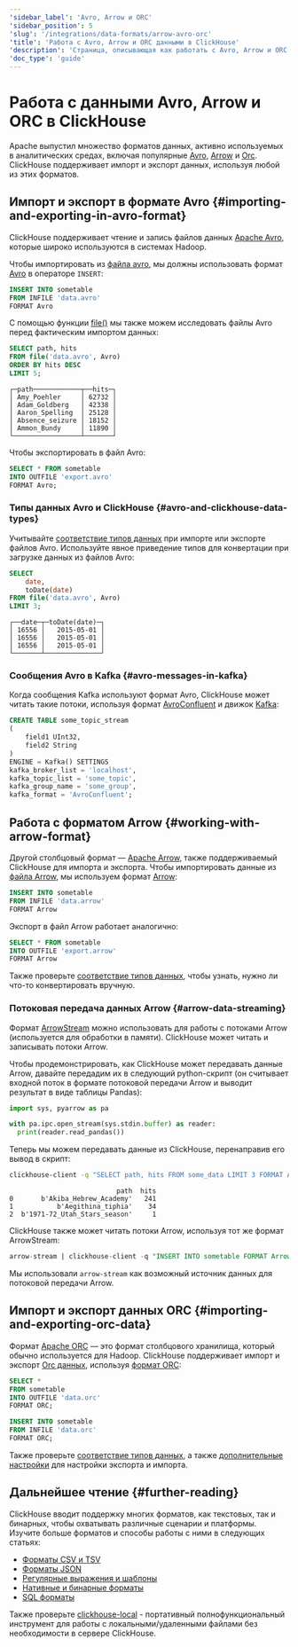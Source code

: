 ```yaml
---
'sidebar_label': 'Avro, Arrow и ORC'
'sidebar_position': 5
'slug': '/integrations/data-formats/arrow-avro-orc'
'title': 'Работа с Avro, Arrow и ORC данными в ClickHouse'
'description': 'Страница, описывающая как работать с Avro, Arrow и ORC данными в ClickHouse'
'doc_type': 'guide'
---
```



# Работа с данными Avro, Arrow и ORC в ClickHouse

Apache выпустил множество форматов данных, активно используемых в аналитических средах, включая популярные [Avro](https://avro.apache.org/), [Arrow](https://arrow.apache.org/) и [Orc](https://orc.apache.org/). ClickHouse поддерживает импорт и экспорт данных, используя любой из этих форматов.

## Импорт и экспорт в формате Avro {#importing-and-exporting-in-avro-format}

ClickHouse поддерживает чтение и запись файлов данных [Apache Avro](https://avro.apache.org/), которые широко используются в системах Hadoop.

Чтобы импортировать из [файла avro](assets/data.avro), мы должны использовать формат [Avro](/interfaces/formats.md/#data-format-avro) в операторе `INSERT`:

```sql
INSERT INTO sometable
FROM INFILE 'data.avro'
FORMAT Avro
```

С помощью функции [file()](/sql-reference/functions/files.md/#file) мы также можем исследовать файлы Avro перед фактическим импортом данных:

```sql
SELECT path, hits
FROM file('data.avro', Avro)
ORDER BY hits DESC
LIMIT 5;
```
```response
┌─path────────────┬──hits─┐
│ Amy_Poehler     │ 62732 │
│ Adam_Goldberg   │ 42338 │
│ Aaron_Spelling  │ 25128 │
│ Absence_seizure │ 18152 │
│ Ammon_Bundy     │ 11890 │
└─────────────────┴───────┘
```

Чтобы экспортировать в файл Avro:

```sql
SELECT * FROM sometable
INTO OUTFILE 'export.avro'
FORMAT Avro;
```

### Типы данных Avro и ClickHouse {#avro-and-clickhouse-data-types}

Учитывайте [соответствие типов данных](/interfaces/formats/Avro#data-type-mapping) при импорте или экспорте файлов Avro. Используйте явное приведение типов для конвертации при загрузке данных из файлов Avro:

```sql
SELECT
    date,
    toDate(date)
FROM file('data.avro', Avro)
LIMIT 3;
```
```response
┌──date─┬─toDate(date)─┐
│ 16556 │   2015-05-01 │
│ 16556 │   2015-05-01 │
│ 16556 │   2015-05-01 │
└───────┴──────────────┘
```

### Сообщения Avro в Kafka {#avro-messages-in-kafka}

Когда сообщения Kafka используют формат Avro, ClickHouse может читать такие потоки, используя формат [AvroConfluent](/interfaces/formats.md/#data-format-avro-confluent) и движок [Kafka](/engines/table-engines/integrations/kafka.md):

```sql
CREATE TABLE some_topic_stream
(
    field1 UInt32,
    field2 String
)
ENGINE = Kafka() SETTINGS
kafka_broker_list = 'localhost',
kafka_topic_list = 'some_topic',
kafka_group_name = 'some_group',
kafka_format = 'AvroConfluent';
```

## Работа с форматом Arrow {#working-with-arrow-format}

Другой столбцовый формат — [Apache Arrow](https://arrow.apache.org/), также поддерживаемый ClickHouse для импорта и экспорта. Чтобы импортировать данные из [файла Arrow](assets/data.arrow), мы используем формат [Arrow](/interfaces/formats.md/#data-format-arrow):

```sql
INSERT INTO sometable
FROM INFILE 'data.arrow'
FORMAT Arrow
```

Экспорт в файл Arrow работает аналогично:

```sql
SELECT * FROM sometable
INTO OUTFILE 'export.arrow'
FORMAT Arrow
```

Также проверьте [соответствие типов данных](/interfaces/formats/Arrow#data-types-matching), чтобы узнать, нужно ли что-то конвертировать вручную.

### Потоковая передача данных Arrow {#arrow-data-streaming}

Формат [ArrowStream](/interfaces/formats.md/#data-format-arrow-stream) можно использовать для работы с потоками Arrow (используется для обработки в памяти). ClickHouse может читать и записывать потоки Arrow.

Чтобы продемонстрировать, как ClickHouse может передавать данные Arrow, давайте передадим их в следующий python-скрипт (он считывает входной поток в формате потоковой передачи Arrow и выводит результат в виде таблицы Pandas):

```python
import sys, pyarrow as pa

with pa.ipc.open_stream(sys.stdin.buffer) as reader:
  print(reader.read_pandas())
```

Теперь мы можем передавать данные из ClickHouse, перенаправив его вывод в скрипт:

```bash
clickhouse-client -q "SELECT path, hits FROM some_data LIMIT 3 FORMAT ArrowStream" | python3 arrow.py
```
```response
                           path  hits
0       b'Akiba_Hebrew_Academy'   241
1           b'Aegithina_tiphia'    34
2  b'1971-72_Utah_Stars_season'     1
```

ClickHouse также может читать потоки Arrow, используя тот же формат ArrowStream:

```sql
arrow-stream | clickhouse-client -q "INSERT INTO sometable FORMAT ArrowStream"
```

Мы использовали `arrow-stream` как возможный источник данных для потоковой передачи Arrow.

## Импорт и экспорт данных ORC {#importing-and-exporting-orc-data}

Формат [Apache ORC](https://orc.apache.org/) — это формат столбцового хранилища, который обычно используется для Hadoop. ClickHouse поддерживает импорт и экспорт [Orc данных](assets/data.orc), используя [формат ORC](/interfaces/formats.md/#data-format-orc):

```sql
SELECT *
FROM sometable
INTO OUTFILE 'data.orc'
FORMAT ORC;

INSERT INTO sometable
FROM INFILE 'data.orc'
FORMAT ORC;
```

Также проверьте [соответствие типов данных](/interfaces/formats/ORC), а также [дополнительные настройки](/interfaces/formats/Parquet#format-settings) для настройки экспорта и импорта.

## Дальнейшее чтение {#further-reading}

ClickHouse вводит поддержку многих форматов, как текстовых, так и бинарных, чтобы охватывать различные сценарии и платформы. Изучите больше форматов и способы работы с ними в следующих статьях:

- [Форматы CSV и TSV](csv-tsv.md)
- [Форматы JSON](/integrations/data-ingestion/data-formats/json/intro.md)
- [Регулярные выражения и шаблоны](templates-regex.md)
- [Нативные и бинарные форматы](binary.md)
- [SQL форматы](sql.md)

Также проверьте [clickhouse-local](https://clickhouse.com/blog/extracting-converting-querying-local-files-with-sql-clickhouse-local) - портативный полнофункциональный инструмент для работы с локальными/удаленными файлами без необходимости в сервере ClickHouse.

